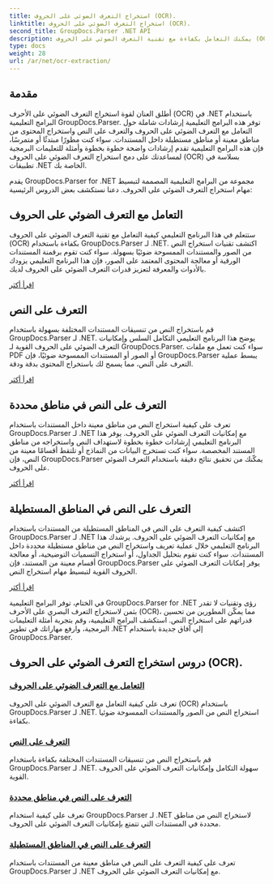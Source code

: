 ```yaml
---
title: استخراج التعرف الضوئي على الحروف (OCR).
linktitle: استخراج التعرف الضوئي على الحروف (OCR).
second_title: GroupDocs.Parser .NET API
description: يمكنك التعامل بكفاءة مع تقنية التعرف الضوئي على الحروف (OCR) واستخراج النص من الصور والمستندات باستخدام GroupDocs.Parser لـ .NET. عزز قدرات التعرف الضوئي على الحروف لديك اليوم!
type: docs
weight: 28
url: /ar/net/ocr-extraction/
---
```


## مقدمة

أطلق العنان لقوة استخراج التعرف الضوئي على الأحرف (OCR) في .NET باستخدام البرامج التعليمية GroupDocs.Parser. توفر هذه البرامج التعليمية إرشادات شاملة حول التعامل مع التعرف الضوئي على الحروف والتعرف على النص واستخراج المحتوى من مناطق معينة أو مناطق مستطيلة داخل المستندات. سواء كنت مطورًا مبتدئًا أو متمرسًا، فإن هذه البرامج التعليمية تقدم إرشادات واضحة خطوة بخطوة وأمثلة للتعليمات البرمجية لمساعدتك على دمج استخراج التعرف الضوئي على الحروف (OCR) بسلاسة في تطبيقات .NET الخاصة بك.

يقدم GroupDocs.Parser for .NET مجموعة من البرامج التعليمية المصممة لتبسيط مهام استخراج التعرف الضوئي على الحروف. دعنا نستكشف بعض الدروس الرئيسية:

## التعامل مع التعرف الضوئي على الحروف
ستتعلم في هذا البرنامج التعليمي كيفية التعامل مع تقنية التعرف الضوئي على الحروف (OCR) بكفاءة باستخدام GroupDocs.Parser لـ .NET. اكتشف تقنيات استخراج النص من الصور والمستندات الممسوحة ضوئيًا بسهولة. سواء كنت تقوم برقمنة المستندات الورقية أو معالجة المحتوى المعتمد على الصور، فإن هذا البرنامج التعليمي يزودك بالأدوات والمعرفة لتعزيز قدرات التعرف الضوئي على الحروف لديك.

[اقرأ أكثر](./handling-ocr/)

## التعرف على النص
قم باستخراج النص من تنسيقات المستندات المختلفة بسهولة باستخدام GroupDocs.Parser لـ .NET. يوضح هذا البرنامج التعليمي التكامل السلس وإمكانيات التعرف الضوئي على الحروف القوية لـ GroupDocs.Parser. سواء كنت تعمل مع ملفات PDF أو الصور أو المستندات الممسوحة ضوئيًا، فإن GroupDocs.Parser يبسط عملية التعرف على النص، مما يسمح لك باستخراج المحتوى بدقة ودقة.

[اقرأ أكثر](./recognizing-text/)

## التعرف على النص في مناطق محددة
تعرف على كيفية استخراج النص من مناطق معينة داخل المستندات باستخدام GroupDocs.Parser لـ .NET مع إمكانيات التعرف الضوئي على الحروف. يوفر هذا البرنامج التعليمي إرشادات خطوة بخطوة لاستهداف النص واستخراجه من مناطق المستند المخصصة. سواء كنت تستخرج البيانات من النماذج أو تلتقط أقسامًا معينة من النص، فإن GroupDocs.Parser يمكّنك من تحقيق نتائج دقيقة باستخدام التعرف الضوئي على الحروف.

[اقرأ أكثر](./recognizing-text-in-specific-areas/)

## التعرف على النص في المناطق المستطيلة
اكتشف كيفية التعرف على النص في المناطق المستطيلة من المستندات باستخدام GroupDocs.Parser لـ .NET مع إمكانيات التعرف الضوئي على الحروف. يرشدك هذا البرنامج التعليمي خلال عملية تعريف واستخراج النص من مناطق مستطيلة محددة داخل المستندات. سواء كنت تقوم بتحليل الجداول، أو استخراج التسميات التوضيحية، أو معالجة أقسام معينة من المستند، فإن GroupDocs.Parser يوفر إمكانات التعرف الضوئي على الحروف القوية لتبسيط مهام استخراج النص.

[اقرأ أكثر](./recognizing-text-in-rectangular-regions/)

في الختام، توفر البرامج التعليمية GroupDocs.Parser for .NET رؤى وتقنيات لا تقدر بثمن لاستخراج التعرف البصري على الأحرف (OCR)، مما يمكّن المطورين من تحسين قدراتهم على استخراج النص. استكشف البرامج التعليمية، وقم بتجربة أمثلة التعليمات البرمجية، وارفع مهاراتك في تطوير .NET إلى آفاق جديدة باستخدام GroupDocs.Parser.
## دروس استخراج التعرف الضوئي على الحروف (OCR).
### [التعامل مع التعرف الضوئي على الحروف](./handling-ocr/)
تعرف على كيفية التعامل مع التعرف الضوئي على الحروف (OCR) باستخدام GroupDocs.Parser لـ .NET. استخراج النص من الصور والمستندات الممسوحة ضوئيا بكفاءة.
### [التعرف على النص](./recognizing-text/)
قم باستخراج النص من تنسيقات المستندات المختلفة بكفاءة باستخدام GroupDocs.Parser لـ .NET. سهولة التكامل وإمكانيات التعرف الضوئي على الحروف القوية.
### [التعرف على النص في مناطق محددة](./recognizing-text-in-specific-areas/)
تعرف على كيفية استخدام GroupDocs.Parser لـ .NET لاستخراج النص من مناطق محددة في المستندات التي تتمتع بإمكانيات التعرف الضوئي على الحروف.
### [التعرف على النص في المناطق المستطيلة](./recognizing-text-in-rectangular-regions/)
تعرف على كيفية التعرف على النص في مناطق معينة من المستندات باستخدام GroupDocs.Parser لـ .NET مع إمكانيات التعرف الضوئي على الحروف.
